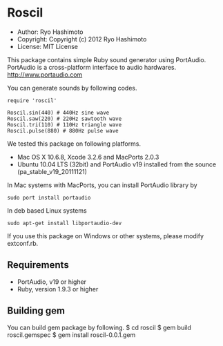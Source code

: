 # Roscil

* Author: Ryo Hashimoto
* Copyright: Copyright (c) 2012 Ryo Hashimoto
* License: MIT License

This package contains simple Ruby sound generator using PortAudio.
PortAudio is a cross-platform interface to audio hardwares.
http://www.portaudio.com

You can generate sounds by following codes.

    require 'roscil'
    
    Roscil.sin(440) # 440Hz sine wave
    Roscil.saw(220) # 220Hz sawtooth wave
    Roscil.tri(110) # 110Hz triangle wave
    Roscil.pulse(880) # 880Hz pulse wave

We tested this package on following platforms.

* Mac OS X 10.6.8, Xcode 3.2.6 and MacPorts 2.0.3
* Ubuntu 10.04 LTS (32bit) and PortAudio v19 installed from the sounce (pa_stable_v19_20111121)

In Mac systems with MacPorts, you can install PortAudio library by

    sudo port install portaudio

In deb based Linux systems

    sudo apt-get install libportaudio-dev

If you use this package on Windows or other systems, please modify extconf.rb.

## Requirements

* PortAudio, v19 or higher
* Ruby, version 1.9.3 or higher

## Building gem

You can build gem package by following.
    $ cd roscil
    $ gem build roscil.gemspec
    $ gem install roscil-0.0.1.gem
